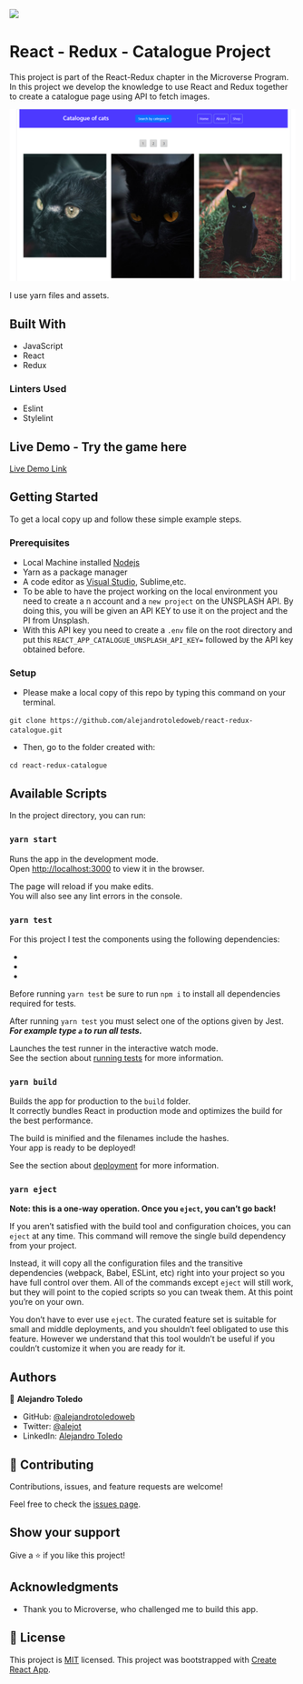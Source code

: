 ![](https://img.shields.io/badge/Microverse-blueviolet)

# React - Redux - Catalogue Project

This project is part of the React-Redux chapter in the Microverse Program.
In this project we develop the knowledge to use React and Redux together to create a catalogue page using API to fetch images.

![screenshot](./catalogue-cats.png)

I use yarn files and assets.

## Built With

- JavaScript
- React 
- Redux

### Linters Used

- Eslint
- Stylelint

## Live Demo - Try the game here

[Live Demo Link](https://react-redux-catalogue-cats.netlify.app/)


## Getting Started

To get a local copy up and follow these simple example steps.

### Prerequisites

- Local Machine installed [Nodejs](https://nodejs.org/en/download/)
- Yarn as a package manager
- A code editor as [Visual Studio](https://code.visualstudio.com/download), Sublime,etc.
- To be able to have the project working on the local environment you need to create a n account and a `new project` on the UNSPLASH API. By doing this, you will be given an API KEY to use it on the project and the PI from Unsplash.
- With this API key you need to create a `.env` file on the root directory and put this `REACT_APP_CATALOGUE_UNSPLASH_API_KEY=` followed by the API key obtained before.

### Setup

- Please make a local copy of this repo by typing this command on your terminal.

`git clone https://github.com/alejandrotoledoweb/react-redux-catalogue.git`

- Then, go to the folder created with:

`cd react-redux-catalogue`

## Available Scripts

In the project directory, you can run:

### `yarn start`

Runs the app in the development mode.\
Open [http://localhost:3000](http://localhost:3000) to view it in the browser.

The page will reload if you make edits.\
You will also see any lint errors in the console.

### `yarn test`

For this project I test the components using the following dependencies:

-
-
-

Before running `yarn test` be sure to run `npm i` to install all dependencies required for tests.

After running `yarn test` you must select one of the options given by Jest.
***For example type `a` to run all tests.***

Launches the test runner in the interactive watch mode.\
See the section about [running tests](https://facebook.github.io/create-react-app/docs/running-tests) for more information.

### `yarn build`

Builds the app for production to the `build` folder.\
It correctly bundles React in production mode and optimizes the build for the best performance.

The build is minified and the filenames include the hashes.\
Your app is ready to be deployed!

See the section about [deployment](https://facebook.github.io/create-react-app/docs/deployment) for more information.

### `yarn eject`

**Note: this is a one-way operation. Once you `eject`, you can’t go back!**

If you aren’t satisfied with the build tool and configuration choices, you can `eject` at any time. This command will remove the single build dependency from your project.

Instead, it will copy all the configuration files and the transitive dependencies (webpack, Babel, ESLint, etc) right into your project so you have full control over them. All of the commands except `eject` will still work, but they will point to the copied scripts so you can tweak them. At this point you’re on your own.

You don’t have to ever use `eject`. The curated feature set is suitable for small and middle deployments, and you shouldn’t feel obligated to use this feature. However we understand that this tool wouldn’t be useful if you couldn’t customize it when you are ready for it.

## Authors

👤  **Alejandro Toledo**

- GitHub: [@alejandrotoledoweb](https://github.com/alejandrotoledoweb)
- Twitter: [@alejot](https://twitter.com/alejot)
- LinkedIn: [Alejandro Toledo](https://www.linkedin.com/in/alejandro-toledo-3b444b109/)

## 🤝 Contributing

Contributions, issues, and feature requests are welcome!

Feel free to check the [issues page](https://github.com/alejandrotoledoweb/react-calculator/issues).

## Show your support

Give a ⭐️ if you like this project!

## Acknowledgments

- Thank you to Microverse, who challenged me to build this app.

## 📝 License

This project is [MIT](lic.url) licensed.
This project was bootstrapped with [Create React App](https://github.com/facebook/create-react-app).
